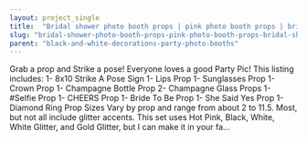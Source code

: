 ```yaml
---
layout: project_single
title:  "Bridal shower photo booth props | pink photo booth props | bridal shower photo booth | bridal shower decor | photo booth | bachelorette part"
slug: "bridal-shower-photo-booth-props-pink-photo-booth-props-bridal-shower-photo-booth-bridal-shower"
parent: "black-and-white-decorations-party-photo-booths"
---
```

Grab a prop and Strike a pose! Everyone loves a good Party Pic! This listing includes: 1- 8x10 Strike A Pose Sign 1- Lips Prop 1- Sunglasses Prop 1- Crown Prop 1- Champagne Bottle Prop 2- Champagne Glass Props 1- #Selfie Prop 1- CHEERS Prop 1- Bride To Be Prop 1- She Said Yes Prop 1- Diamond Ring Prop  Sizes Vary by prop and range from about 2 to 11.5. Most, but not all include glitter accents. This set uses Hot Pink, Black, White, White Glitter, and Gold Glitter, but I can make it in your fa...